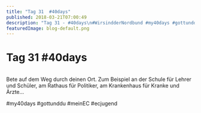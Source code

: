 ```yaml
---
title: "Tag 31  #40days"
published: 2018-03-21T07:00:49
description: "Tag 31 - #40days\n#WirsindderNordbund #my40days #gottunddu #meinEC #ecjugend"
featuredImage: blog-default.png
---
```


# Tag 31  #40days

<img loading="lazy" src="old/40DAYS_03-21_OUT-tag-31.jpg" alt>

Bete auf dem Weg durch deinen Ort. Zum Beispiel an der Schule für Lehrer und Schüler, am Rathaus für Politiker, am Krankenhaus für Kranke und Ärzte&#8230;

#my40days #gottunddu #meinEC #ecjugend